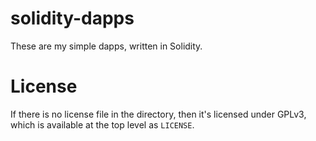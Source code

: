 # solidity-dapps

These are my simple dapps, written in Solidity.


# License

If there is no license file in the directory, then it's licensed
under GPLv3, which is available at the top level as `LICENSE`.
